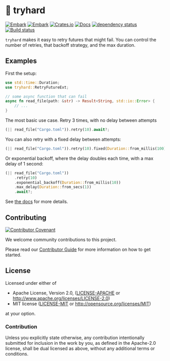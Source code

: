 # 💫 tryhard

[![Embark](https://img.shields.io/badge/embark-open%20source-blueviolet.svg)](https://embark.dev)
[![Embark](https://img.shields.io/badge/discord-ark-%237289da.svg?logo=discord)](https://discord.gg/dAuKfZS)
[![Crates.io](https://img.shields.io/crates/v/tryhard.svg)](https://crates.io/crates/tryhard)
[![Docs](https://docs.rs/tryhard/badge.svg)](https://docs.rs/tryhard)
[![dependency status](https://deps.rs/repo/github/EmbarkStudios/tryhard/status.svg)](https://deps.rs/repo/github/EmbarkStudios/tryhard)
[![Build status](https://github.com/EmbarkStudios/tryhard/workflows/CI/badge.svg)](https://github.com/EmbarkStudios/tryhard/actions)

`tryhard` makes it easy to retry futures that might fail. You can control the number of retries, that backoff strategy, and the max duration.

## Examples

First the setup:

```rust
use std::time::Duration;
use tryhard::RetryFutureExt;

// some async function that can fail
async fn read_file(path: &str) -> Result<String, std::io::Error> {
    // ...
}
```

The most basic use case. Retry 3 times, with no delay between attempts

```rust
(|| read_file("Cargo.toml")).retry(10).await?;
```

You can also retry with a fixed delay between attempts:

```rust
(|| read_file("Cargo.toml")).retry(10).fixed(Duration::from_millis(100)).await?;
```

Or exponential backoff, where the delay doubles each time, with a max delay of 1 second:

```rust
(|| read_file("Cargo.toml"))
    .retry(10)
    .exponential_backoff(Duration::from_millis(10))
    .max_delay(Duration::from_secs(1))
    .await?;
```

See [the docs](https://docs.rs/tryhard) for more details.

## Contributing

[![Contributor Covenant](https://img.shields.io/badge/contributor%20covenant-v1.4-ff69b4.svg)](../CODE_OF_CONDUCT.md)

We welcome community contributions to this project.

Please read our [Contributor Guide](CONTRIBUTING.md) for more information on how to get started.

## License

Licensed under either of

* Apache License, Version 2.0, ([LICENSE-APACHE](LICENSE-APACHE) or http://www.apache.org/licenses/LICENSE-2.0)
* MIT license ([LICENSE-MIT](LICENSE-MIT) or http://opensource.org/licenses/MIT)

at your option.

### Contribution

Unless you explicitly state otherwise, any contribution intentionally submitted for inclusion in the work by you, as defined in the Apache-2.0 license, shall be dual licensed as above, without any additional terms or conditions.
